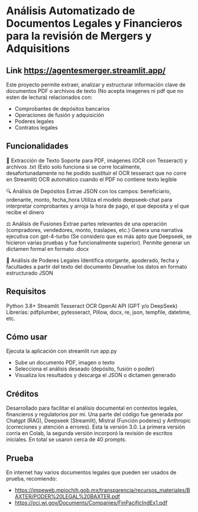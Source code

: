 # Análisis Automatizado de Documentos Legales y Financieros para la revisión de Mergers y Adquisitions
## Link https://agentesmerger.streamlit.app/
Este proyecto permite extraer, analizar y estructurar información clave de documentos PDF o archivos de texto (No acepta imagenes ni pdf que no esten de lectura) relacionados con:

* Comprobantes de depósitos bancarios
* Operaciones de fusión y adquisición
* Poderes legales
* Contratos legales

## Funcionalidades
📄 Extracción de Texto
Soporte para PDF, imágenes (OCR con Tesseract) y archivos .txt (Esto solo funciona si se corre localmente, desafortunadamente no he podido sustituir el OCR tesseract que no corre en Streamlit)
OCR automático cuando el PDF no contiene texto legible

🔍 Análisis de Depósitos
Extrae JSON con los campos: beneficiario, ordenante, monto, fecha_hora
Utiliza el modelo deepseek-chat para interpretar comprobantes y arroja la hora de pago, el que deposita y el que recibe el dinero

⚖️ Análisis de Fusiones
Extrae partes relevantes de una operación (compradores, vendedores, monto, traslapes, etc.)
Genera una narrativa ejecutiva con gpt-4-turbo (Se considero que es más apto que Deepseek, se hicieron varias pruebas y fue funcionalmente superior).
Permite generar un dictamen formal en formato .docx

🧾 Análisis de Poderes Legales
Identifica otorgante, apoderado, fecha y facultades a partir del texto del documento
Devuelve los datos en formato estructurado JSON

## Requisitos
Python 3.8+
Streamlit
Tesseract OCR
OpenAI API (GPT y/o DeepSeek)
Librerías: pdfplumber, pytesseract, Pillow, docx, re, json, tempfile, datetime, etc.

## Cómo usar
Ejecuta la aplicación con streamlit run app.py
* Sube un documento PDF, imagen o texto
* Selecciona el análisis deseado (depósito, fusión o poder)
* Visualiza los resultados y descarga el JSON o dictamen generado

## Créditos
Desarrollado para facilitar el análisis documental en contextos legales, financieros y regulatorios por mi. Una parte del código fue generada por Chatgpt (RAG), Deepseek (Streamlit), Mistral (Función poderes) y Anthropic (correciones y atención a errores). Esta la versión 3.0. La primera versión corría en Colab, la segunda versión incorporó la revisión de escritos iniciales. En total se usaron cerca de 40 prompts. 

## Prueba
En internet hay varios documentos legales que pueden ser usados de prueba, recomiendo:

* https://impeweb.mpiochih.gob.mx/transparencia/recursos_materiales/BAXTER/PODER%20LEGAL%20BAXTER.pdf
* https://oci.wi.gov/Documents/Companies/FinPacificIndEx1.pdf
